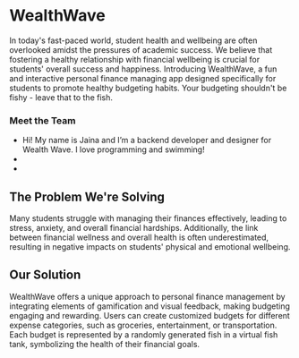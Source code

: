 # WealthWave

In today's fast-paced world, student health and wellbeing are often overlooked amidst the pressures of academic success. 
We believe that fostering a healthy relationship with financial wellbeing is crucial for students' overall success and happiness. Introducing WealthWave, 
a fun and interactive personal finance managing app designed specifically for students to promote healthy budgeting habits. 
Your budgeting shouldn't be fishy - leave that to the fish.

### Meet the Team
- Hi! My name is Jaina and I’m a backend developer and designer for Wealth Wave. I love programming and swimming!
- 
- 

## The Problem We're Solving

Many students struggle with managing their finances effectively, leading to stress, anxiety, and overall financial hardships. Additionally, the link between financial wellness and overall health is often underestimated, resulting in negative impacts on students' physical and emotional wellbeing.

## Our Solution

WealthWave offers a unique approach to personal finance management by integrating elements of gamification and visual feedback, making budgeting engaging and rewarding. Users can create customized budgets for different expense categories, such as groceries, entertainment, or transportation. Each budget is represented by a randomly generated fish in a virtual fish tank, symbolizing the health of their financial goals.
